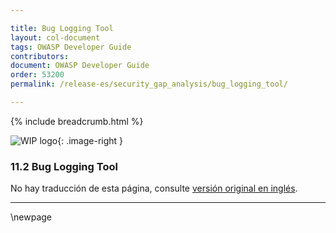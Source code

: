 ```yaml
---

title: Bug Logging Tool
layout: col-document
tags: OWASP Developer Guide
contributors:
document: OWASP Developer Guide
order: 53200
permalink: /release-es/security_gap_analysis/bug_logging_tool/

---
```


{% include breadcrumb.html %}

<style type="text/css">
.image-right {
  height: 180px;
  display: block;
  margin-left: auto;
  margin-right: auto;
  float: right;
}
</style>

![WIP logo](../../../assets/images/dg_wip.png "Trabajo en curso"){: .image-right }

### 11.2 Bug Logging Tool

No hay traducción de esta página, consulte [versión original en inglés][release1302].

----

[release1302]: https://github.com/OWASP/www-project-developer-guide/blob/main/release/13-security-gap-analysis/02-blt.md

\newpage
